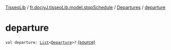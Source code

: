 [TisseoLib](../../index.md) / [fr.docjyJ.tisseoLib.model.stopSchedule](../index.md) / [Departures](index.md) / [departure](./departure.md)

# departure

`val departure: `[`List`](https://kotlinlang.org/api/latest/jvm/stdlib/kotlin.collections/-list/index.html)`<`[`Departure`](../-departure/index.md)`>?` [(source)](https://github.com/docjyJ/TisseoLib/tree/master/src/main/kotlin/fr/docjyJ/tisseoLib/model/stopSchedule/Departures.kt#L8)